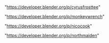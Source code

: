 "https://developer.blender.org/p/cyrusfrosttee"

"https://developer.blender.org/p/monkeywrench"

"https://developer.blender.org/p/nicocook"

"https://developer.blender.org/p/northmaiden"

